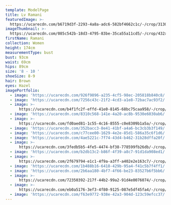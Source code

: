 ```yaml
---
template: ModelPage
title: Lv Ramani
featuredImage: >-
  https://ucarecdn.com/b6719d3f-2293-4a8a-adc6-582bf4662c1c/-/crop/3130x1405/0,409/-/preview/
imageThumbnail: >-
  https://ucarecdn.com/085c542b-18d3-4795-83be-35ca55a11cd5/-/crop/432x606/30,0/-/preview/
firstName: Ramani
collection: Women
height: 174cm
measurementType: bust
bust: 93cm
waist: 69cm
hips: 89cm
size: '8 - 10 '
shoeSize: 8-9
hair: Brown
eyes: Hazel
imagePortfolio:
  - image: 'https://ucarecdn.com/926f9896-a235-4cf5-98ec-205818b840c8/'
  - image: 'https://ucarecdn.com/7256c43c-21f2-4cd3-a1e8-72bac7ac93f2/'
  - image: >-
      https://ucarecdn.com/b4f1fc2f-effd-41e0-8145-68bc75caa958/-/crop/533x738/0,166/-/preview/
  - image: 'https://ucarecdn.com/8310c568-141e-4a20-ac8b-9530e6030ab6/'
  - image: >-
      https://ucarecdn.com/fd0aed81-1c55-4c16-8555-c0e8309b1a5a/-/crop/1632x2280/0,169/-/preview/
  - image: 'https://ucarecdn.com/352bacc3-8e41-41bf-a4a6-bc3cb3b3f149/'
  - image: 'https://ucarecdn.com/c77cee00-1629-4e2e-85d1-586a35c6f1d6/'
  - image: 'https://ucarecdn.com/4ae5221c-7f74-43d4-b462-31b28dffa20f/'
  - image: >-
      https://ucarecdn.com/3fedb5b5-4fe5-4474-bf38-778599fb26db/-/crop/1240x1727/0,133/-/preview/
  - image: 'https://ucarecdn.com/b2db13c2-b86f-4f39-a8c7-91d1da908ed1/'
  - image: >-
      https://ucarecdn.com/2f679794-e1c1-4f9a-a3ff-a402e2e163c7/-/crop/1006x1580/138,207/-/preview/
  - image: 'https://ucarecdn.com/1b488b16-6418-429b-95a4-f41c5b7f4ff1/'
  - image: 'https://ucarecdn.com/2b6aa180-4bf7-4f66-be23-83527b6f5bb6/'
  - image: >-
      https://ucarecdn.com/72350392-217f-44b2-99a2-91d4e0076074/-/crop/1502x1939/225,951/-/preview/
  - image: >-
      https://ucarecdn.com/eb0a5176-3ef3-4f80-9125-087e5df45fa4/-/crop/533x782/0,166/-/preview/
  - image: 'https://ucarecdn.com/f63e9772-938e-42a3-904d-123c59efcc37/'
---
```


